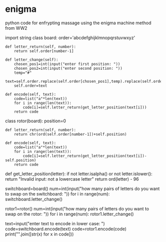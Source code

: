 # enigma
python code for enfrypting massage using the enigma machine method from WW2

import string
class board:
    order='abcdefghijklmnopqrstuvwxyz'
   
    def letter_return(self, number):
        return self.order[number-1]
    
    def letter_change(self):
        chosen_pos1=int(input("enter first position: "))
        chosen_pos2=int(input("enter second position: "))
        temp="#"
        text=self.order.replace(self.order[chosen_pos1],temp).replace(self.order[chosen_pos2],self.order[chosen_pos1]).replace(temp,self.order[chosen_pos2])
        self.order=text

    def encode(self, text):
        code=list("a"*len(text))
        for i in range(len(text)):
            code[i]=self.letter_return(get_letter_position(text[i]))
        return code
 
class rotor(board):
    position=0
    
    def letter_return(self, number):
        return chr(ord(self.order[number-1])+self.position)
        
    def encode(self, text):
        code=list("a"*len(text))
        for i in range(len(text)):
            code[i]=self.letter_return(get_letter_position(text[i])-self.position)
        return code

def get_letter_position(letter):
  if not letter.isalpha() or not letter.islower():
    return "Invalid input: not a lowercase letter"
  return ord(letter) - 96
  
switchboard=board()
num=int(input("how many pairs of letters do you want to swap on the switchboard: "))
for i in range(num):
    switchboard.letter_change()

rotor1=rotor()
num=int(input("how many pairs of letters do you want to swap on the rotor: "))
for i in range(num):
    rotor1.letter_change()

text=input("enter text to encode in lower case: ")
code=switchboard.encode(text)
code=rotor1.encode(code)
print("".join([str(x) for x in code]))
